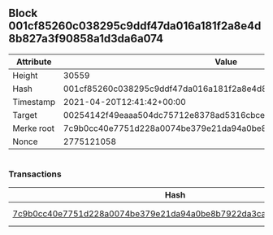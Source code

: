 ## Block 001cf85260c038295c9ddf47da016a181f2a8e4d8b827a3f90858a1d3da6a074

Attribute | Value
--- | ---
Height | 30559
Hash | 001cf85260c038295c9ddf47da016a181f2a8e4d8b827a3f90858a1d3da6a074
Timestamp | 2021-04-20T12:41:42+00:00
Target | 00254142f49eaaa504dc75712e8378ad5316cbcead634704b3734b6271167cc4
Merke root | 7c9b0cc40e7751d228a0074be379e21da94a0be8b7922da3ca506da13680ba99
Nonce | 2775121058

```

```

### Transactions

Hash | Amount
--- | ---
[7c9b0cc40e7751d228a0074be379e21da94a0be8b7922da3ca506da13680ba99](7c9b0cc40e7751d228a0074be379e21da94a0be8b7922da3ca506da13680ba99.md) | 10.00000000 SKEPTI 
